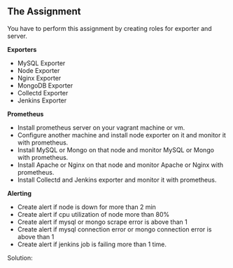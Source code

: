 
## The Assignment
You have to perform this assignment by creating roles for exporter and server.

**Exporters**
- MySQL Exporter
- Node Exporter
- Nginx Exporter
- MongoDB Exporter
- Collectd Exporter
- Jenkins Exporter

**Prometheus**
- Install prometheus server on your vagrant machine or vm.
- Configure another machine and install node exporter on it and monitor it with prometheus.
- Install MySQL or Mongo on that node and monitor MySQL or Mongo with prometheus.
- Install Apache or Nginx on that node and monitor Apache or Nginx with prometheus.
- Install Collectd and Jenkins exporter and monitor it with prometheus.

**Alerting**
- Create alert if node is down for more than 2 min
- Create alert if cpu utilization of node more than 80%
- Create alert if mysql or mongo scrape error is above than 1
- Create alert if mysql connection error or mongo connection error is above than 1
- Create alert if jenkins job is failing more than 1 time.

Solution:

